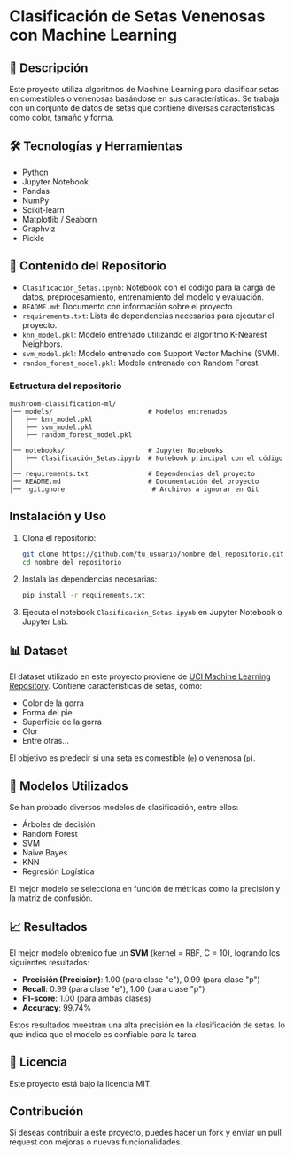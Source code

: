# Clasificación de Setas Venenosas con Machine Learning

## 📌 Descripción
Este proyecto utiliza algoritmos de Machine Learning para clasificar setas en comestibles o venenosas basándose en sus características. Se trabaja con un conjunto de datos de setas que contiene diversas características como color, tamaño y forma.

## 🛠️ Tecnologías y Herramientas
- Python
- Jupyter Notebook
- Pandas
- NumPy
- Scikit-learn
- Matplotlib / Seaborn
- Graphviz
- Pickle
  
## 📂 Contenido del Repositorio

- `Clasificación_Setas.ipynb`: Notebook con el código para la carga de datos, preprocesamiento, entrenamiento del modelo y evaluación.
- `README.md`: Documento con información sobre el proyecto.
- `requirements.txt`: Lista de dependencias necesarias para ejecutar el proyecto.
- `knn_model.pkl`: Modelo entrenado utilizando el algoritmo K-Nearest Neighbors.
- `svm_model.pkl`: Modelo entrenado con Support Vector Machine (SVM).
- `random_forest_model.pkl`: Modelo entrenado con Random Forest.

### Estructura del repositorio
```
mushroom-classification-ml/
│── models/                        # Modelos entrenados
│   ├── knn_model.pkl
│   ├── svm_model.pkl
│   ├── random_forest_model.pkl
│
│── notebooks/                     # Jupyter Notebooks
│   ├── Clasificación_Setas.ipynb  # Notebook principal con el código
│
│── requirements.txt               # Dependencias del proyecto
│── README.md                      # Documentación del proyecto
│── .gitignore                      # Archivos a ignorar en Git
```

## Instalación y Uso

1. Clona el repositorio:
   ```bash
   git clone https://github.com/tu_usuario/nombre_del_repositorio.git
   cd nombre_del_repositorio
   ```

2. Instala las dependencias necesarias:
   ```bash
   pip install -r requirements.txt
   ```

3. Ejecuta el notebook `Clasificación_Setas.ipynb` en Jupyter Notebook o Jupyter Lab.

## 📊 Dataset

El dataset utilizado en este proyecto proviene de [UCI Machine Learning Repository](https://archive.ics.uci.edu/ml/datasets/mushroom). Contiene características de setas, como:

- Color de la gorra
- Forma del pie
- Superficie de la gorra
- Olor
- Entre otras...

El objetivo es predecir si una seta es comestible (`e`) o venenosa (`p`).

## 🔎 Modelos Utilizados

Se han probado diversos modelos de clasificación, entre ellos:

- Árboles de decisión
- Random Forest
- SVM
- Naive Bayes
- KNN
- Regresión Logística

El mejor modelo se selecciona en función de métricas como la precisión y la matriz de confusión.

## 📈 Resultados

El mejor modelo obtenido fue un **SVM**  (kernel = RBF, C = 10), logrando los siguientes resultados:

- **Precisión (Precision)**: 1.00 (para clase "e"), 0.99 (para clase "p")
- **Recall**: 0.99 (para clase "e"), 1.00 (para clase "p")
- **F1-score**: 1.00 (para ambas clases)
- **Accuracy**: 99.74%

Estos resultados muestran una alta precisión en la clasificación de setas, lo que indica que el modelo es confiable para la tarea.

## 📜 Licencia
Este proyecto está bajo la licencia MIT.

## Contribución

Si deseas contribuir a este proyecto, puedes hacer un fork y enviar un pull request con mejoras o nuevas funcionalidades.



